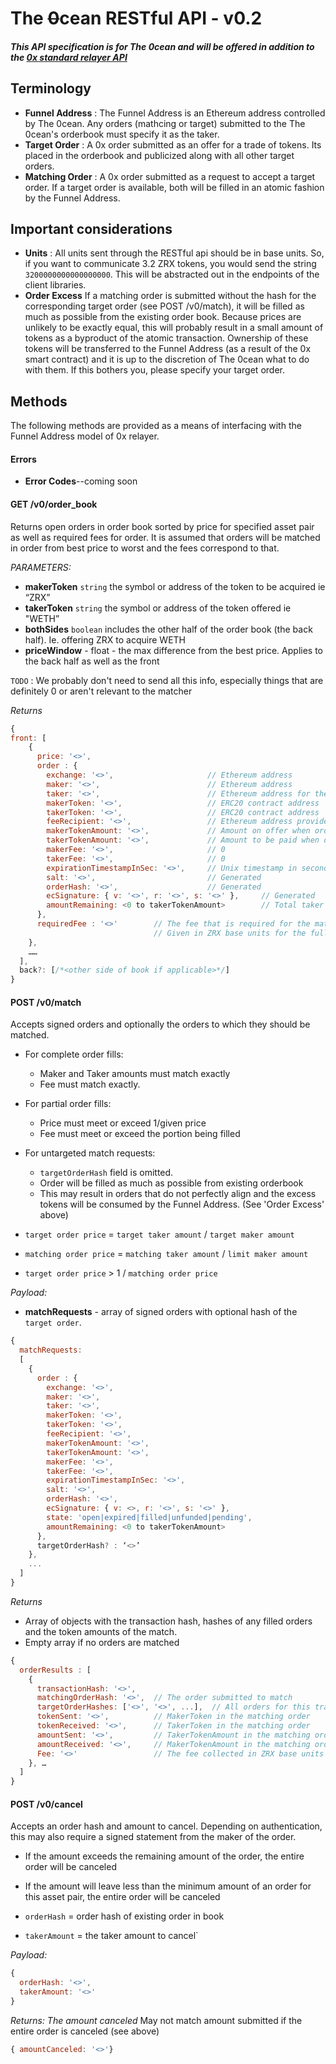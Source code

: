 # The ~~0~~cean RESTful API - v0.2
##### This API specification is for The 0cean and will be offered in addition to the [0x standard relayer API](https://github.com/0xProject/standard-relayer-api)

## Terminology
* **Funnel Address** : The Funnel Address is an Ethereum address controlled by The 0cean.  Any orders (mathcing or target) submitted to the The 0cean's orderbook must specify it as the taker.  
* **Target Order** : A 0x order submitted as an offer for a trade of tokens.  Its placed in the orderbook and publicized along with all other target orders.
* **Matching Order** : A 0x order submitted as a request to accept a target order.  If a target order is available, both will be filled in an atomic fashion by the Funnel Address.

## Important considerations
* **Units** : All units sent through the RESTful api should be in base units.  So, if you want to communicate 3.2 ZRX tokens, you would send the string `3200000000000000000`.  This will be abstracted out in the endpoints of the client libraries.
* **Order Excess** If a matching order is submitted without the hash for the corresponding target order (see POST /v0/match), it will be filled as much as possible from the existing order book.  Because prices are unlikely to be exactly equal, this will probably result in a small amount of tokens as a byproduct of the atomic transaction.  Ownership of these tokens will be transferred to the Funnel Address (as a result of the 0x smart contract) and it is up to the discretion of The 0cean what to do with them.  If this bothers you, please specify your target order.

## Methods
The following methods are provided as a means of interfacing with the Funnel Address model of 0x relayer.
#### Errors
* **Error Codes**--coming soon

#### GET /v0/order_book
Returns open orders in order book sorted by price for specified asset pair as well as required fees for order.  It is assumed that orders will be matched in order from best price to worst and the fees correspond to that.

_PARAMETERS:_
* **makerToken**  `string` the symbol or address of the token to be acquired    ie   “ZRX”
* **takerToken**   `string` the symbol or address of the token offered ie   "WETH”
* **bothSides**  `boolean` includes the other half of the order book (the back half).  Ie. offering ZRX to acquire WETH
* **priceWindow** - float  - the max difference from the best price.  Applies to the back half as well as the front


`TODO` : We probably don't need to send all this info, especially things that are definitely 0 or aren't relevant to the matcher

_Returns_
```javascript
{
front: [
    {
      price: '<>',
      order : {
        exchange: '<>',                     // Ethereum address
        maker: '<>',                        // Ethereum address
        taker: '<>',                        // Ethereum address for the Funnel Address
        makerToken: '<>',                   // ERC20 contract address
        takerToken: '<>',                   // ERC20 contract address
        feeRecipient: '<>',                 // Ethereum address provided by The 0cean
        makerTokenAmount: '<>',             // Amount on offer when order was made
        takerTokenAmount: '<>',             // Amount to be paid when order was made
        makerFee: '<>',                     // 0
        takerFee: '<>',                     // 0
        expirationTimestampInSec: '<>',     // Unix timestamp in seconds
        salt: '<>',                         // Generated
        orderHash: '<>',                    // Generated
        ecSignature: { v: '<>', r: '<>', s: '<>' },     // Generated
        amountRemaining: <0 to takerTokenAmount>        // Total taker tokens available
      },
      requiredFee : '<>'        // The fee that is required for the matching order.             
                                // Given in ZRX base units for the full order amount
    },
    ……
  ],
  back?: [/*<other side of book if applicable>*/]
}
```


#### POST /v0/match
Accepts signed orders and optionally the orders to which they should be matched.
* For complete order fills:  
  * Maker and Taker amounts must match exactly
  * Fee must match exactly.
* For partial order fills:
  * Price must meet or exceed 1/given price
  * Fee must meet or exceed the portion being filled
* For untargeted match requests:
  * `targetOrderHash` field is omitted.
  * Order will be filled as much as possible from existing
orderbook
  *   This may result in orders that do not perfectly align and the excess tokens will be consumed by the Funnel Address. (See 'Order Excess' above)


* `target order price`  = `target taker amount` / `target maker amount`
* `matching order price` = `matching taker amount` / `limit maker amount`
* `target order price` > 1 / `matching order price`


_Payload:_
* **matchRequests** - array of signed orders with optional hash of the `target order`.  
```javascript
{
  matchRequests:
  [
    {
      order : {
        exchange: '<>',
        maker: '<>',
        taker: '<>',
        makerToken: '<>',
        takerToken: '<>',
        feeRecipient: '<>',
        makerTokenAmount: '<>',
        takerTokenAmount: '<>',
        makerFee: '<>',
        takerFee: '<>',
        expirationTimestampInSec: '<>',
        salt: '<>',
        orderHash: '<>',
        ecSignature: { v: <>, r: '<>', s: '<>' },
        state: 'open|expired|filled|unfunded|pending',
        amountRemaining: <0 to takerTokenAmount>
      },
      targetOrderHash? : ‘<>’
    },
    ...
  ]
}
```
_Returns_
* Array of objects with the transaction hash, hashes of any filled orders and the token amounts of the match.
* Empty array if no orders are matched
```javascript
{
  orderResults : [
    {
      transactionHash: '<>',
      matchingOrderHash: '<>',  // The order submitted to match
      targetOrderHashes: ['<>', '<>', ...],  // All orders for this transaction
      tokenSent: '<>',          // MakerToken in the matching order
      tokenReceived: '<>',      // TakerToken in the matching order
      amountSent: '<>',         // TakerTokenAmount in the matching order (if the entire order was filled)
      amountReceived: '<>',     // MakerTokenAmount in the matching order (if the entire order was filled)   
      Fee: '<>'                 // The fee collected in ZRX base units
    }, …
  ]
}
```

#### POST /v0/cancel
Accepts an order hash and amount to cancel.  Depending on authentication, this may also require a signed statement from the maker of the order.
* If the amount exceeds the remaining amount of the order, the entire order will be canceled
* If the amount will leave less than the minimum amount of an order for this asset pair, the entire order will be canceled

* `orderHash`  = order hash of existing order in book
* `takerAmount` = the taker amount to cancel`


_Payload:_
```javascript
{
  orderHash: '<>',
  takerAmount: '<>'
}
```

*Returns: The amount canceled*  May not match amount submitted if the entire order is canceled (see above)
```javascript
{ amountCanceled: '<>'}
```
